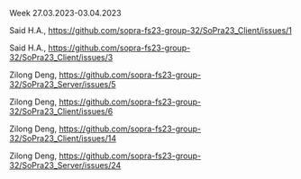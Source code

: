 Week 27.03.2023-03.04.2023

Said H.A., https://github.com/sopra-fs23-group-32/SoPra23_Client/issues/1

Said H.A., https://github.com/sopra-fs23-group-32/SoPra23_Client/issues/3

Zilong Deng, https://github.com/sopra-fs23-group-32/SoPra23_Server/issues/5

Zilong Deng, https://github.com/sopra-fs23-group-32/SoPra23_Client/issues/6

Zilong Deng, https://github.com/sopra-fs23-group-32/SoPra23_Client/issues/14

Zilong Deng, https://github.com/sopra-fs23-group-32/SoPra23_Server/issues/24